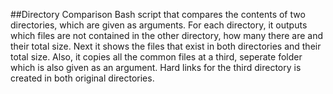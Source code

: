 ##Directory Comparison
Bash script that compares the contents of two directories, which are given as arguments. For each directory, it outputs which files are not contained in the other directory, how many there are and their total size. Next it shows the files that exist in both directories and their total size. Also, it copies all the common files at a third, seperate folder which is also given as an argument. Hard links for the third directory is created in both original directories.